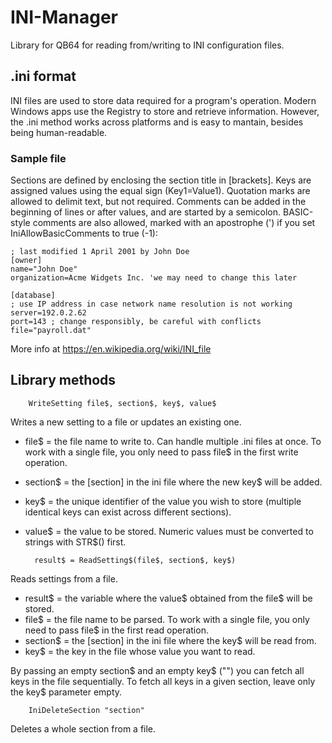 # INI-Manager
Library for QB64 for reading from/writing to INI configuration files.

## .ini format
INI files are used to store data required for a program's operation. Modern Windows apps use the Registry to store and retrieve information. However, the .ini method works across platforms and is easy to mantain, besides being human-readable.

### Sample file
Sections are defined by enclosing the section title in [brackets]. Keys are assigned values using the equal sign (Key1=Value1). Quotation marks are allowed to delimit text, but not required. Comments can be added in the beginning of lines or after values, and are started by a semicolon. BASIC-style comments are also allowed, marked with an apostrophe (') if you set IniAllowBasicComments to true (-1):

    ; last modified 1 April 2001 by John Doe
    [owner]
    name="John Doe"
    organization=Acme Widgets Inc. 'we may need to change this later

    [database]
    ; use IP address in case network name resolution is not working
    server=192.0.2.62     
    port=143 ; change responsibly, be careful with conflicts
    file="payroll.dat"


More info at https://en.wikipedia.org/wiki/INI_file

## Library methods

        WriteSetting file$, section$, key$, value$

Writes a new setting to a file or updates an existing one.

* file$ = the file name to write to. Can handle multiple .ini files at once. To work with a single file, you only need to pass file$ in the first write operation.
* section$ = the [section] in the ini file where the new key$ will be added.
* key$ = the unique identifier of the value you wish to store (multiple identical keys can exist across different sections).
* value$ = the value to be stored. Numeric values must be converted to strings with STR$() first.

        result$ = ReadSetting$(file$, section$, key$)

Reads settings from a file.

* result$ = the variable where the value$ obtained from the file$ will be stored.
* file$ = the file name to be parsed. To work with a single file, you only need to pass file$ in the first read operation.
* section$ = the [section] in the ini file where the key$ will be read from.
* key$ = the key in the file whose value you want to read.

By passing an empty section$ and an empty key$ ("") you can fetch all keys in the file sequentially. To fetch all keys in a given section, leave only the key$ parameter empty.

        IniDeleteSection "section"

Deletes a whole section from a file.
